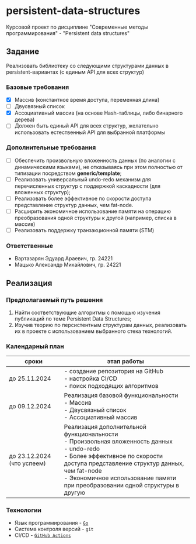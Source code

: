 # persistent-data-structures

Курсовой проект по дисциплине "Современные методы программирования" - "Persistent data structures"

## Задание

Реализовать библиотеку со следующими структурами данных в persistent-вариантах (с единым API для всех структур)

### Базовые требования

- [x] Массив (константное время доступа, переменная длина)
- [ ] Двусвязный список
- [x] Ассоциативный массив (на основе Hash-таблицы, либо бинарного дерева)
- [ ] Должен быть единый API для всех структур, желательно использовать естественный
  API для выбранной платформы

### Дополнительные требования

- [ ] Обеспечить произвольную вложенность данных (по аналогии с динамическими языками), не отказываясь при этом полностью от типизации посредством **generic/template**;
- [ ] Реализовать универсальный undo-redo механизм для перечисленных структур с поддержкой каскадности (для вложенных структур);
- [ ] Реализовать более эффективное по скорости доступа представление структур данных, чем fat-node.
- [ ] Расширить экономичное использование памяти на операцию преобразования одной структуры к другой (например, списка в массив)
- [ ] Реализовать поддержку транзакционной памяти (STM)

### Ответственные

- Вартазарян Эдуард Араевич, гр. 24221
- Мацько Александр Михайлович, гр. 24221

## Реализация

### Предполагаемый путь решения

1. Найти соответствующие алгоритмы с помощью изучения публикаций по теме Persistent Data Structures;
2. Изучив теорию по персистентным структурам данных, реализовать их в проекте с использованием выбранного стека технологий.

### Календарный план

| сроки                      | этап работы                                                                                                                                                                                                                                                             |
| -------------------------- | ----------------------------------------------------------------------------------------------------------------------------------------------------------------------------------------------------------------------------------------------------------------------- |
| до 25.11.2024              | - создание репозитория на GitHub<br>- настройка CI/CD<br>- поиск подходящих алгоритмов                                                                                                                                                                                  |
| до 09.12.2024              | Реализация базовой функциональности<br>- Массив<br>- Двусвязный список<br>- Ассоциативный массив                                                                                                                                                                        |
| до 23.12.2024 (что успеем) | Реализация дополнительной функциональности<br>- Произвольная вложенность данных<br>- undo-redo<br>- Более эффективное по скорости доступа представление структур данных, чем fat-node<br>- Экономичное использование памяти при преобразовании одной структуры в другую |

### Технологии
- Язык программирования -  [`Go`](https://go.dev/)
- Система контроля версий - `git`
- CI/CD - [`GitHub Actions`](https://github.com/features/actions)